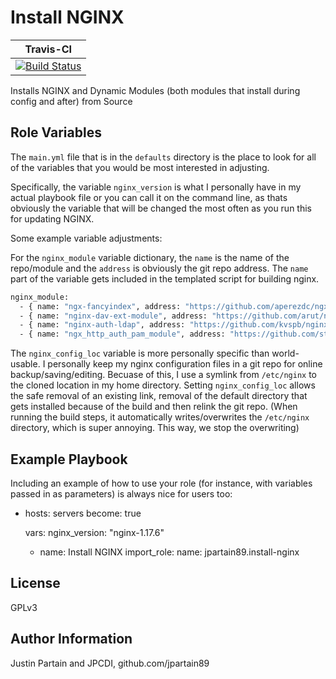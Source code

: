 Install NGINX
=========

| **Travis-CI** |
| ---- |
| [![Build Status](https://travis-ci.com/jpartain89/ansible-role-install-nginx.svg?branch=master)](https://travis-ci.com/jpartain89/ansible-role-install-nginx) |

Installs NGINX and Dynamic Modules (both modules that install during config and after) from Source

Role Variables
--------------

The `main.yml` file that is in the `defaults` directory is the place to look for all of the variables that you would be most interested in adjusting.

Specifically, the variable ``nginx_version`` is what I personally have in my actual playbook file or you can call it on the command line, as thats obviously the variable that will be changed the most often as you run this for updating NGINX.

Some example variable adjustments:

For the ``nginx_module`` variable dictionary, the ``name`` is the name of the repo/module and the ``address`` is obviously the git repo address. The ``name`` part of the variable gets included in the templated script for building nginx.

```bash
nginx_module:
  - { name: "ngx-fancyindex", address: "https://github.com/aperezdc/ngx-fancyindex.git" }
  - { name: "nginx-dav-ext-module", address: "https://github.com/arut/nginx-dav-ext-module.git" }
  - { name: "nginx-auth-ldap", address: "https://github.com/kvspb/nginx-auth-ldap.git" }
  - { name: "ngx_http_auth_pam_module", address: "https://github.com/sto/ngx_http_auth_pam_module" }
```

The ``nginx_config_loc`` variable is more personally specific than world-usable. I personally keep my nginx configuration files in a git repo for online backup/saving/editing. Becuase of this, I use a symlink from ``/etc/nginx`` to the cloned location in my home directory. Setting ``nginx_config_loc`` allows the safe removal of an existing link, removal of the default directory that gets installed because of the build and then relink the git repo. (When running the build steps, it automatically writes/overwrites the ``/etc/nginx`` directory, which is super annoying. This way, we stop the overwriting)

Example Playbook
----------------

Including an example of how to use your role (for instance, with variables passed in as parameters) is always nice for users too:

  - hosts: servers
    become: true

    vars:
      nginx_version: "nginx-1.17.6"

    - name: Install NGINX
      import_role:
        name: jpartain89.install-nginx

License
-------

GPLv3

Author Information
------------------

Justin Partain and JPCDI, github.com/jpartain89
